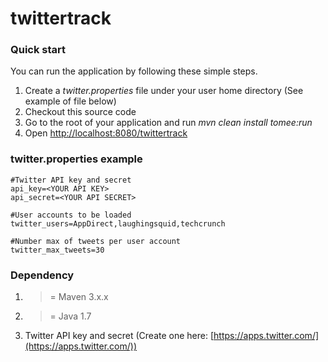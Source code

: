 twittertrack
=========

### Quick start ###

You can run the application by following these simple steps.

1. Create a *twitter.properties* file under your user home directory (See example of file below)
2. Checkout this source code
3. Go to the root of your application and run *mvn clean install tomee:run*
4. Open <http://localhost:8080/twittertrack>

### twitter.properties example ###

    #Twitter API key and secret
    api_key=<YOUR API KEY>
    api_secret=<YOUR API SECRET>

    #User accounts to be loaded
    twitter_users=AppDirect,laughingsquid,techcrunch

    #Number max of tweets per user account
    twitter_max_tweets=30

### Dependency ###

1. >= Maven 3.x.x 
2. >= Java 1.7
3. Twitter API key and secret (Create one here: [https://apps.twitter.com/](https://apps.twitter.com/))

